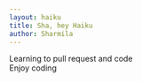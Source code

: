 ```yaml
---
layout: haiku
title: Sha, hey Haiku
author: Sharmila
---
```


Learning to pull request and code<br>
Enjoy coding<br>
